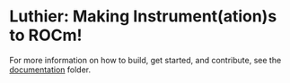 # Luthier: Making Instrument(ation)s to ROCm!

For more information on how to build, get started, and contribute, see the [documentation](docs) folder.

